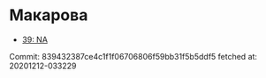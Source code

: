 # Макарова
- [39: NA](39.md)

Commit: 839432387ce4c1f1f06706806f59bb31f5b5ddf5
 fetched at: 20201212-033229

